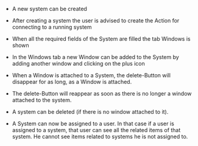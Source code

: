 - A new system can be created

- After creating a system the user is advised to create the Action for connecting to a running system

- When all the required fields of the System are filled the tab Windows is shown

- In the Windows tab a new Window can be added to the System by adding another window and clicking on the plus icon

- When a Window is attached to a System, the delete-Button will disappear for as long, as a Window is attached.
- The delete-Button will reappear as soon as there is no longer a window attached to the system.

- A system can be deleted (if there is no window attached to it).

- A System can now be assigned to a user. In that case if a user is assigned to a system, that user can
  see all the related items of that system. He cannot see items related to systems he is not assigned to.
